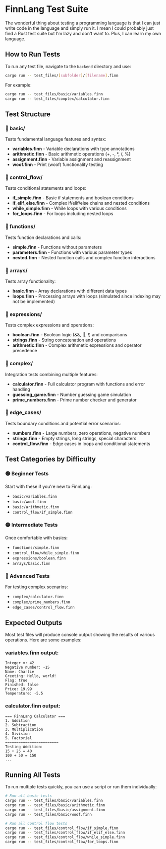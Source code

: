 # FinnLang Test Suite 

The wonderful thing about testing a programming language is that I can just write code in the language and simply run it. I mean I could probably just find a Rust test suite but I'm lazy and don't want to. Plus, I can learn my own language.

## How to Run Tests

To run any test file, navigate to the `backend` directory and use:

```bash
cargo run -- test_files/[subfolder]/[filename].finn
```

For example:
```bash
cargo run -- test_files/basic/variables.finn
cargo run -- test_files/complex/calculator.finn
```

## Test Structure

### 📁 basic/
Tests fundamental language features and syntax:

- **variables.finn** - Variable declarations with type annotations
- **arithmetic.finn** - Basic arithmetic operations (+, -, *, /, %)
- **assignment.finn** - Variable assignment and reassignment
- **woof.finn** - Print (woof) functionality testing

### 📁 control_flow/
Tests conditional statements and loops:

- **if_simple.finn** - Basic if statements and boolean conditions
- **if_elif_else.finn** - Complex if/elif/else chains and nested conditions
- **while_simple.finn** - While loops with various conditions
- **for_loops.finn** - For loops including nested loops

### 📁 functions/
Tests function declarations and calls:

- **simple.finn** - Functions without parameters
- **parameters.finn** - Functions with various parameter types
- **nested.finn** - Nested function calls and complex function interactions

### 📁 arrays/
Tests array functionality:

- **basic.finn** - Array declarations with different data types
- **loops.finn** - Processing arrays with loops (simulated since indexing may not be implemented)

### 📁 expressions/
Tests complex expressions and operations:

- **boolean.finn** - Boolean logic (&&, ||, !) and comparisons
- **strings.finn** - String concatenation and operations
- **arithmetic.finn** - Complex arithmetic expressions and operator precedence

### 📁 complex/
Integration tests combining multiple features:

- **calculator.finn** - Full calculator program with functions and error handling
- **guessing_game.finn** - Number guessing game simulation
- **prime_numbers.finn** - Prime number checker and generator

### 📁 edge_cases/
Tests boundary conditions and potential error scenarios:

- **numbers.finn** - Large numbers, zero operations, negative numbers
- **strings.finn** - Empty strings, long strings, special characters
- **control_flow.finn** - Edge cases in loops and conditional statements

## Test Categories by Difficulty

### 🟢 Beginner Tests
Start with these if you're new to FinnLang:
- `basic/variables.finn`
- `basic/woof.finn`
- `basic/arithmetic.finn`
- `control_flow/if_simple.finn`

### 🟡 Intermediate Tests
Once comfortable with basics:
- `functions/simple.finn`
- `control_flow/while_simple.finn`
- `expressions/boolean.finn`
- `arrays/basic.finn`

### 🔴 Advanced Tests
For testing complex scenarios:
- `complex/calculator.finn`
- `complex/prime_numbers.finn`
- `edge_cases/control_flow.finn`

## Expected Outputs

Most test files will produce console output showing the results of various operations. Here are some examples:

### variables.finn output:
```
Integer x: 42
Negative number: -15
Name: Charlie
Greeting: Hello, world!
Flag: true
Finished: false
Price: 19.99
Temperature: -5.5
```

### calculator.finn output:
```
=== FinnLang Calculator ===
1. Addition
2. Subtraction
3. Multiplication
4. Division
5. Factorial
========================
Testing Addition:
15 + 25 = 40
100 + 50 = 150
...
```

## Running All Tests

To run multiple tests quickly, you can use a script or run them individually:

```bash
# Run all basic tests
cargo run -- test_files/basic/variables.finn
cargo run -- test_files/basic/arithmetic.finn
cargo run -- test_files/basic/assignment.finn
cargo run -- test_files/basic/woof.finn

# Run all control flow tests
cargo run -- test_files/control_flow/if_simple.finn
cargo run -- test_files/control_flow/if_elif_else.finn
cargo run -- test_files/control_flow/while_simple.finn
cargo run -- test_files/control_flow/for_loops.finn
```
